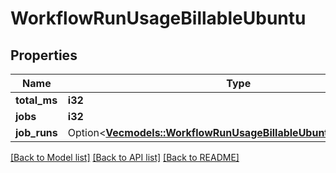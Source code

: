 # WorkflowRunUsageBillableUbuntu

## Properties

Name | Type | Description | Notes
------------ | ------------- | ------------- | -------------
**total_ms** | **i32** |  | 
**jobs** | **i32** |  | 
**job_runs** | Option<[**Vec<models::WorkflowRunUsageBillableUbuntuJobRunsInner>**](workflow_run_usage_billable_UBUNTU_job_runs_inner.md)> |  | [optional]

[[Back to Model list]](../README.md#documentation-for-models) [[Back to API list]](../README.md#documentation-for-api-endpoints) [[Back to README]](../README.md)


